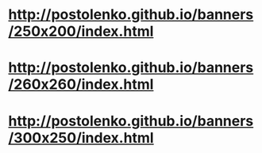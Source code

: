 # http://postolenko.github.io/banners/250x200/index.html
# http://postolenko.github.io/banners/260x260/index.html
# http://postolenko.github.io/banners/300x250/index.html